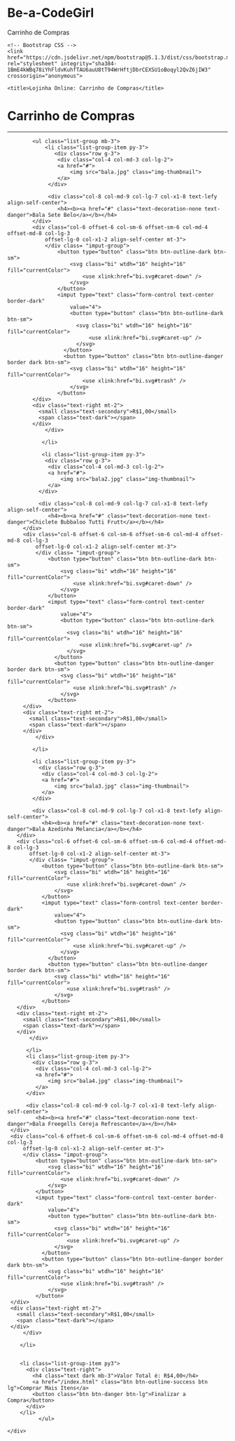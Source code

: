 # Be-a-CodeGirl
Carrinho de Compras
<!doctype html>
<html lang="pt-br">
  <head>
    <!-- Required meta tags -->
    <meta charset="utf-8">
    <meta name="viewport" content="width=device-width, initial-scale=1">

    <!-- Bootstrap CSS -->
    <link href="https://cdn.jsdelivr.net/npm/bootstrap@5.1.3/dist/css/bootstrap.min.css" rel="stylesheet" integrity="sha384-1BmE4kWBq78iYhFldvKuhfTAU6auU8tT94WrHftjDbrCEXSU1oBoqyl2QvZ6jIW3" crossorigin="anonymous">

    <title>Lojinha Online: Carrinho de Compras</title>
  </head>
  <body>
    <div class="container">
        <h1>Carrinho de Compras</h1>
        <hr>

            <ul class="list-group mb-3">
                <li class="list-group-item py-3">
                   <div class="row g-3">
                    <div class="col-4 col-md-3 col-lg-2">
                    <a href="#">
                        <img src="bala.jpg" class="img-thumbnail">
                    </a>
                 </div>

                 <div class="col-8 col-md-9 col-lg-7 col-x1-8 text-lefy align-self-center">
                    <h4><b><a href="#" class="text-decoration-none text-danger">Bala Sete Belo</a></b></h4>
            </div>
            <div class="col-6 offset-6 col-sm-6 offset-sm-6 col-md-4 offset-md-8 col-lg-3 
                offset-lg-0 col-x1-2 align-self-center mt-3">
                </div class= "imput-group">
                    <button type="button" class="btn btn-outline-dark btn-sm">
                        <svg class="bi" wtdh="16" height="16" fill="currentColor">  
                            <use xlink:href="bi.svg#caret-down" />
                        </svg>
                    </button>
                    <imput type="text" class="form-control text-center border-dark" 
                        value="4">
                        <button type="button" class="btn btn-outline-dark btn-sm">
                          <svg class="bi" wtdh="16" height="16" fill="currentColor">  
                              <use xlink:href="bi.svg#caret-up" />
                          </svg>
                      </button>
                      <button type="button" class="btn btn-outline-danger border dark btn-sm">
                        <svg class="bi" wtdh="16" height="16" fill="currentColor">  
                            <use xlink:href="bi.svg#trash" />
                        </svg>
                    </button>
            </div>
            <div class="text-right mt-2">
              <small class="text-secondary">R$1,00</small>
              <span class="text-dark"></span>
            </div>
                </div>
             
               </li>

               <li class="list-group-item py-3">
                <div class="row g-3">
                 <div class="col-4 col-md-3 col-lg-2">
                 <a href="#">
                     <img src="bala2.jpg" class="img-thumbnail">
                 </a>
              </div>

              <div class="col-8 col-md-9 col-lg-7 col-x1-8 text-lefy align-self-center">
                 <h4><b><a href="#" class="text-decoration-none text-danger">Chiclete Bubbaloo Tutti Frutt</a></b></h4>
         </div>
         <div class="col-6 offset-6 col-sm-6 offset-sm-6 col-md-4 offset-md-8 col-lg-3 
             offset-lg-0 col-x1-2 align-self-center mt-3">
             </div class= "imput-group">
                 <button type="button" class="btn btn-outline-dark btn-sm">
                     <svg class="bi" wtdh="16" height="16" fill="currentColor">  
                         <use xlink:href="bi.svg#caret-down" />
                     </svg>
                 </button>
                 <imput type="text" class="form-control text-center border-dark" 
                     value="4">
                     <button type="button" class="btn btn-outline-dark btn-sm">
                       <svg class="bi" wtdh="16" height="16" fill="currentColor">  
                           <use xlink:href="bi.svg#caret-up" />
                       </svg>
                   </button>
                   <button type="button" class="btn btn-outline-danger border dark btn-sm">
                     <svg class="bi" wtdh="16" height="16" fill="currentColor">  
                         <use xlink:href="bi.svg#trash" />
                     </svg>
                 </button>
         </div>
         <div class="text-right mt-2">
           <small class="text-secondary">R$1,00</small>
           <span class="text-dark"></span>
         </div>
             </div>
          
            </li>

            <li class="list-group-item py-3">
              <div class="row g-3">
               <div class="col-4 col-md-3 col-lg-2">
               <a href="#">
                   <img src="bala3.jpg" class="img-thumbnail">
               </a>
            </div>

            <div class="col-8 col-md-9 col-lg-7 col-x1-8 text-lefy align-self-center">
               <h4><b><a href="#" class="text-decoration-none text-danger">Bala Azedinha Melancia</a></b></h4>
       </div>
       <div class="col-6 offset-6 col-sm-6 offset-sm-6 col-md-4 offset-md-8 col-lg-3 
           offset-lg-0 col-x1-2 align-self-center mt-3">
           </div class= "imput-group">
               <button type="button" class="btn btn-outline-dark btn-sm">
                   <svg class="bi" wtdh="16" height="16" fill="currentColor">  
                       <use xlink:href="bi.svg#caret-down" />
                   </svg>
               </button>
               <imput type="text" class="form-control text-center border-dark" 
                   value="4">
                   <button type="button" class="btn btn-outline-dark btn-sm">
                     <svg class="bi" wtdh="16" height="16" fill="currentColor">  
                         <use xlink:href="bi.svg#caret-up" />
                     </svg>
                 </button>
                 <button type="button" class="btn btn-outline-danger border dark btn-sm">
                   <svg class="bi" wtdh="16" height="16" fill="currentColor">  
                       <use xlink:href="bi.svg#trash" />
                   </svg>
               </button>
       </div>
       <div class="text-right mt-2">
         <small class="text-secondary">R$1,00</small>
         <span class="text-dark"></span>
       </div>
           </div>
        
          </li>
          <li class="list-group-item py-3">
            <div class="row g-3">
             <div class="col-4 col-md-3 col-lg-2">
             <a href="#">
                 <img src="bala4.jpg" class="img-thumbnail">
             </a>
          </div>

          <div class="col-8 col-md-9 col-lg-7 col-x1-8 text-lefy align-self-center">
             <h4><b><a href="#" class="text-decoration-none text-danger">Bala Freegells Cereja Refrescante</a></b></h4>
     </div>
     <div class="col-6 offset-6 col-sm-6 offset-sm-6 col-md-4 offset-md-8 col-lg-3 
         offset-lg-0 col-x1-2 align-self-center mt-3">
         </div class= "imput-group">
             <button type="button" class="btn btn-outline-dark btn-sm">
                 <svg class="bi" wtdh="16" height="16" fill="currentColor">  
                     <use xlink:href="bi.svg#caret-down" />
                 </svg>
             </button>
             <imput type="text" class="form-control text-center border-dark" 
                 value="4">
                 <button type="button" class="btn btn-outline-dark btn-sm">
                   <svg class="bi" wtdh="16" height="16" fill="currentColor">  
                       <use xlink:href="bi.svg#caret-up" />
                   </svg>
               </button>
               <button type="button" class="btn btn-outline-danger border dark btn-sm">
                 <svg class="bi" wtdh="16" height="16" fill="currentColor">  
                     <use xlink:href="bi.svg#trash" />
                 </svg>
             </button>
     </div>
     <div class="text-right mt-2">
       <small class="text-secondary">R$1,00</small>
       <span class="text-dark"></span>
     </div>
         </div>
      
        </li>
        

        <li class="list-group-item py3">
          <div class="text-right">
            <h4 class="text dark mb-3">Valor Total é: R$4,00</h4>
            <a href="/index.html" class="btn btn-outline-success btn lg">Comprar Mais Itens</a>
            <button class="btn btn-danger btn-lg">Finalizar a Compra</button>
          </div>
        </li>
              </ul>
        
    </div>


  </body>
</html>
